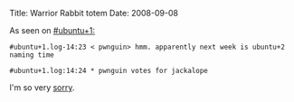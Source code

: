 Title: Warrior Rabbit totem
Date: 2008-09-08

As seen on [#ubuntu+1:][1]

`#ubuntu+1.log-14:23 < pwnguin> hmm. apparently next week is ubuntu+2 naming time`

`#ubuntu+1.log:14:24 * pwnguin votes for jackalope`

I'm so very [sorry][2].

   [1]: http://irclogs.ubuntu.com/2008/09/05/%23ubuntu+1.html

   [2]: https://lists.ubuntu.com/archives/ubuntu-devel-announce/2008-September/000481.html

